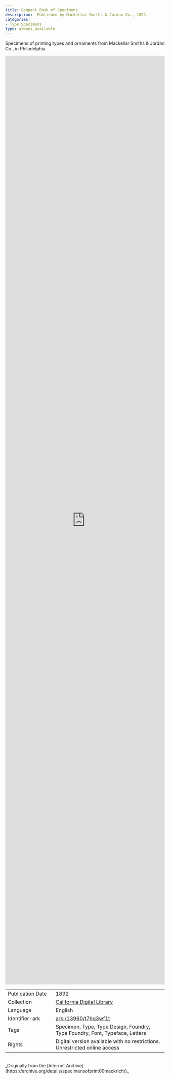 ```yaml
---
title: Compact Book of Specimens
description:  Published by Mackellar Smiths & Jordan Co., 1892.
categories:
- Type Specimens
type: always_available
---
```

Specimens of printing types and ornaments from Mackellar Smiths & Jordan Co., in Philadelphia.
<!-- more -->
<iframe src="https://archive.org/embed/specimensofprint00mackrich#page/0" width="100% " height="75% " frameborder="0" webkitallowfullscreen="true" mozallowfullscreen="true" allowfullscreen></iframe>
<br>
<table>
  <tr>
    <td style="width:30%">Publication Date</td>
    <td>1892</td>
  </tr>
  <tr>
    <td style="width:30%">Collection</td>
    <td><a href="https://archive.org/details/cdl">California Digital Library</a></td>
  </tr>
  <tr>
    <td style="width:30%">Language</td>
    <td>English</td>
  </tr>
  <tr>
    <td style="width:30%">Identifier-ark</td>
    <td><a href="https://archive.org/details/specimensofprint00mackrich">ark:/13960/t7hq3wf1t</a></td>
  </tr>
  <tr>
    <td style="width:30%">Tags</td>
    <td>Specimen, Type, Type Design, Foundry, Type Foundry, Font, Typeface, Letters</td>
  </tr>
  <tr>
    <td style="width:30%">Rights</td>
    <td>Digital version available with no restrictions. Unrestricted online access</td>
  </tr>
</table>
<br>
_Originally from the [Internet Archive](https://archive.org/details/specimensofprint00mackrich/)_
